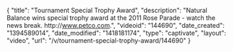 {
    "title": "Tournament Special Trophy Award",
    "description": "Natural Balance wins special trophy award at the 2011 Rose Parade - watch the news break. http:\/\/www.petco.com.",
    "videoid": "144690",
    "date_created": "1394589014",
    "date_modified": "1418181174",
    "type": "captivate",
    "layout": "video",
    "url": "\/v\/tournament-special-trophy-award\/144690"
}